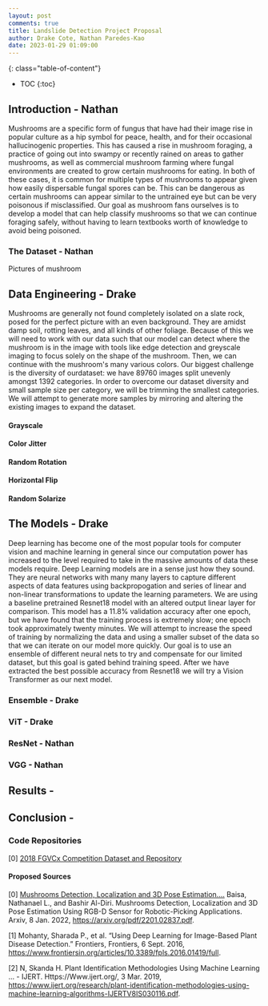 ```yaml
---
layout: post
comments: true
title: Landslide Detection Project Proposal
author: Drake Cote, Nathan Paredes-Kao
date: 2023-01-29 01:09:00
---
```


>
<!--more-->
{: class="table-of-content"}
* TOC
{:toc}

## Introduction - Nathan

Mushrooms are a specific form of fungus that have had their image rise in popular culture as a hip symbol for peace, health, and for their occasional hallucinogenic properties. This has caused a rise in mushroom foraging, a practice of going out into swampy or recently rained on areas to gather mushrooms, as well as commercial mushroom farming where fungal environments are created to grow certain mushrooms for eating. In both of these cases, it is common for multiple types of mushrooms to appear given how easily dispersable fungal spores can be. This can be dangerous as certain mushrooms can appear similar to the untrained eye but can be very poisonous if misclassified. Our goal as mushroom fans ourselves is to develop a model that can help classify mushrooms so that we can continue foraging safely, without having to learn textbooks worth of knowledge to avoid being poisoned. 

### The Dataset - Nathan
Pictures of mushroom

## Data Engineering - Drake

Mushrooms are generally not found completely isolated on a slate rock, posed for the perfect picture with an even background. They are amidst damp soil, rotting leaves, and all kinds of other foliage. Because of this we will need to work with our data such that our model can detect where the mushroom is in the image with tools like edge detection and greyscale imaging to focus solely on the shape of the mushroom. Then, we can continue with the mushroom's many various colors. Our biggest challenge is the diversity of ourdataset: we have 89760 images split unevenly amongst 1392 categories. In order to overcome our dataset diversity and small sample size per category, we will be trimming the smallest categories. We will attempt to generate more samples by mirroring and altering the existing images to expand the dataset.

#### Grayscale

#### Color Jitter

#### Random Rotation

#### Horizontal Flip

#### Random Solarize

## The Models - Drake
Deep learning has become one of the most popular tools for computer vision and machine learning in general since our computation power has increased to the level required to take in the massive amounts of data these models require. Deep Learning models are in a sense just how they sound. They are neural networks with many many layers to capture different aspects of data features using backpropogation and series of linear and non-linear transformations to update the learning parameters. We are using a baseline pretrained Resnet18 model with an altered output linear layer for comparison. This model has a 11.8% validation accuracy after one epoch, but we have found that the training process is extremely slow; one epoch took approximately twenty minutes. We will attempt to increase the speed of training by normalizing the data and using a smaller subset of the data so that we can iterate on our model more quickly. Our goal is to use an ensemble of different neural nets to try and compensate for our limited dataset, but this goal is gated behind training speed. After we have extracted the best possible accuracy from Resnet18 we will try a Vision Transformer as our next model.

### Ensemble - Drake

### ViT - Drake

### ResNet - Nathan

### VGG - Nathan

## Results - 

## Conclusion - 

### Code Repositories

[0] [2018 FGVCx Competition Dataset and Repository](https://github.com/visipedia/fgvcx_fungi_comp#data) 

#### Proposed Sources

[0] [Mushrooms Detection, Localization and 3D Pose Estimation....](https://arxiv.org/pdf/2201.02837.pdf) Baisa, Nathanael L., and Bashir Al-Diri. Mushrooms Detection, Localization and 3D Pose Estimation Using RGB-D Sensor for Robotic-Picking Applications. Arxiv, 8 Jan. 2022, https://arxiv.org/pdf/2201.02837.pdf. 

[1] Mohanty, Sharada P., et al. “Using Deep Learning for Image-Based Plant Disease Detection.” Frontiers, Frontiers, 6 Sept. 2016, https://www.frontiersin.org/articles/10.3389/fpls.2016.01419/full. 

[2] N, Skanda H. Plant Identification Methodologies Using Machine Learning ... - IJERT. Https://Www.ijert.org/, 3 Mar. 2019, https://www.ijert.org/research/plant-identification-methodologies-using-machine-learning-algorithms-IJERTV8IS030116.pdf. 